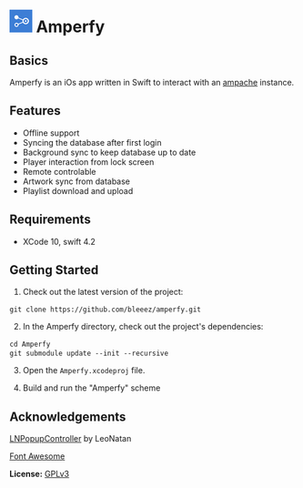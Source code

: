 # ![Logo](https://github.com/BLeeEZ/amperfy/blob/master/Amperfy/Assets.xcassets/AppIcon.appiconset/Icon-40.png) Amperfy

## Basics

Amperfy is an iOs app written in Swift to interact with an [ampache](http://ampache.github.io) instance.

## Features

- Offline support
- Syncing the database after first login
- Background sync to keep database up to date
- Player interaction from lock screen
- Remote controlable
- Artwork sync from database
- Playlist download and upload

## Requirements

* XCode 10, swift 4.2

## Getting Started

1. Check out the latest version of the project:
  ```
  git clone https://github.com/bleeez/amperfy.git
  ```

2. In the Amperfy directory, check out the project's dependencies:
  ```
  cd Amperfy
  git submodule update --init --recursive
  ```

3. Open the `Amperfy.xcodeproj` file.

4. Build and run the "Amperfy" scheme

Acknowledgements
----------------
[LNPopupController](https://github.com/LeoNatan/LNPopupController) by LeoNatan

[Font Awesome](https://fontawesome.com/)

**License:** [GPLv3](https://github.com/BLeeEZ/Amperfy/blob/master/LICENSE)
